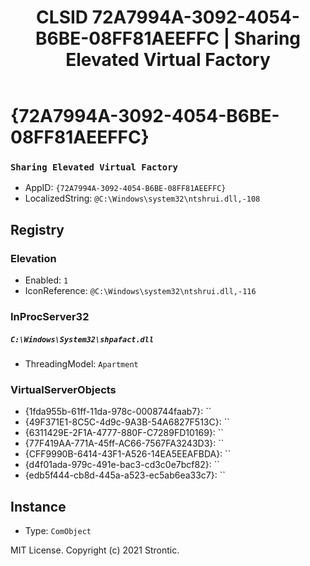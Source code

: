 ﻿---
title: "CLSID 72A7994A-3092-4054-B6BE-08FF81AEEFFC | Sharing Elevated Virtual Factory"
excerpt: What is COM-Object CLSID 72A7994A-3092-4054-B6BE-08FF81AEEFFC?
---

# {72A7994A-3092-4054-B6BE-08FF81AEEFFC}

### `Sharing Elevated Virtual Factory`
* AppID: `{72A7994A-3092-4054-B6BE-08FF81AEEFFC}`
* LocalizedString: `@C:\Windows\system32\ntshrui.dll,-108`

## Registry


### Elevation

* Enabled: `1`
* IconReference: `@C:\Windows\system32\ntshrui.dll,-116`

### InProcServer32

##### `C:\Windows\System32\shpafact.dll`
* ThreadingModel: `Apartment`

### VirtualServerObjects

* {1fda955b-61ff-11da-978c-0008744faab7}: ``
* {49F371E1-8C5C-4d9c-9A3B-54A6827F513C}: ``
* {6311429E-2F1A-4777-880F-C7289FD10169}: ``
* {77F419AA-771A-45ff-AC66-7567FA3243D3}: ``
* {CFF9990B-6414-43F1-A526-14EA5EEAFBDA}: ``
* {d4f01ada-979c-491e-bac3-cd3c0e7bcf82}: ``
* {edb5f444-cb8d-445a-a523-ec5ab6ea33c7}: ``

## Instance

* Type: `ComObject`

MIT License. Copyright (c) 2021 Strontic.


